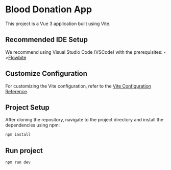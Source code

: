 # Blood Donation App

This project is a Vue 3 application built using Vite.

## Recommended IDE Setup
We recommend using Visual Studio Code (VSCode) with the prerequisites:
->[Flowbite]([https://www.google.com](https://flowbite.com/docs/getting-started/quickstart/))


## Customize Configuration
For customizing the Vite configuration, refer to the [Vite Configuration Reference](https://vitejs.dev/config/).

## Project Setup
After cloning the repository, navigate to the project directory and install the dependencies using npm:
```bash
npm install
```

## Run project
```bash
npm run dev
```
